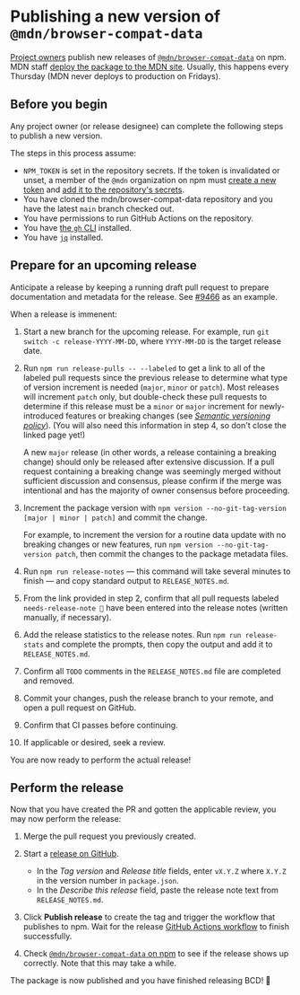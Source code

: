 # Publishing a new version of `@mdn/browser-compat-data`

[Project owners](/GOVERNANCE.md#owners) publish new releases of [`@mdn/browser-compat-data`](https://www.npmjs.com/package/@mdn/browser-compat-data) on npm.
MDN staff [deploy the package to the MDN site](contributing.md#updating-compatibility-tables-on-mdn).
Usually, this happens every Thursday (MDN never deploys to production on Fridays).

## Before you begin

Any project owner (or release designee) can complete the following steps to publish a new version.

The steps in this process assume:

- `NPM_TOKEN` is set in the repository secrets. If the token is invalidated or unset, a member of the `@mdn` organization on npm must [create a new token](https://docs.npmjs.com/creating-and-viewing-authentication-tokens) and [add it to the repository's secrets](https://docs.github.com/en/actions/configuring-and-managing-workflows/creating-and-storing-encrypted-secrets#creating-encrypted-secrets-for-a-repository).
- You have cloned the mdn/browser-compat-data repository and you have the latest `main` branch checked out.
- You have permissions to run GitHub Actions on the repository.
- You have [the `gh` CLI](https://cli.github.com/) installed.
- You have [`jq`](https://stedolan.github.io/jq/) installed.

## Prepare for an upcoming release

Anticipate a release by keeping a running draft pull request to prepare documentation and metadata for the release. See [#9466](https://github.com/mdn/browser-compat-data/pull/9466) as an example.

When a release is immenent:

1. Start a new branch for the upcoming release. For example, run `git switch -c release-YYYY-MM-DD`, where `YYYY-MM-DD` is the target release date.

2. Run `npm run release-pulls -- --labeled` to get a link to all of the labeled pull requests since the previous release to determine what type of version increment is needed (`major`, `minor` or `patch`). Most releases will increment `patch` only, but double-check these pull requests to determine if this release must be a `minor` or `major` increment for newly-introduced features or breaking changes (see [_Semantic versioning policy_](../README.md#semantic-versioning-policy)). (You will also need this information in step 4, so don't close the linked page yet!)

   A new `major` release (in other words, a release containing a breaking change) should only be released after extensive discussion. If a pull request containing a breaking change was seemingly merged without sufficient discussion and consensus, please confirm if the merge was intentional and has the majority of owner consensus before proceeding.

3. Increment the package version with `npm version --no-git-tag-version [major | minor | patch]` and commit the change.

   For example, to increment the version for a routine data update with no breaking changes or new features, run `npm version --no-git-tag-version patch`, then commit the changes to the package metadata files.

4. Run `npm run release-notes` — this command will take several minutes to finish — and copy standard output to `RELEASE_NOTES.md`.

5. From the link provided in step 2, confirm that all pull requests labeled `needs-release-note 📰` have been entered into the release notes (written manually, if necessary).

6. Add the release statistics to the release notes. Run `npm run release-stats` and complete the prompts, then copy the output and add it to `RELEASE_NOTES.md`.

7. Confirm all `TODO` comments in the `RELEASE_NOTES.md` file are completed and removed.

8. Commit your changes, push the release branch to your remote, and open a pull request on GitHub.

9. Confirm that CI passes before continuing.

10. If applicable or desired, seek a review.

You are now ready to perform the actual release!

## Perform the release

Now that you have created the PR and gotten the applicable review, you may now perform the release:

1. Merge the pull request you previously created.

2. Start a [release on GitHub](https://github.com/mdn/browser-compat-data/releases).

   - In the _Tag version_ and _Release title_ fields, enter `vX.Y.Z` where `X.Y.Z` in the version number in `package.json`.
   - In the _Describe this release_ field, paste the release note text from `RELEASE_NOTES.md`.

3. Click **Publish release** to create the tag and trigger the workflow that publishes to npm. Wait for the release [GitHub Actions workflow](https://github.com/mdn/browser-compat-data/actions) to finish successfully.

4. Check [`@mdn/browser-compat-data` on npm](https://www.npmjs.com/package/@mdn/browser-compat-data) to see if the release shows up correctly. Note that this may take a while.

The package is now published and you have finished releasing BCD! 🎉
